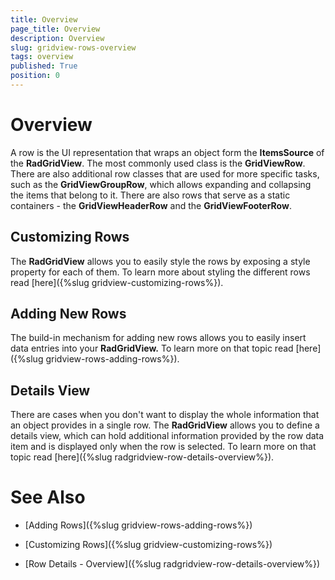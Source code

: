 ```yaml
---
title: Overview
page_title: Overview
description: Overview
slug: gridview-rows-overview
tags: overview
published: True
position: 0
---
```


# Overview



A row is the UI representation that wraps an object form the __ItemsSource__ of the __RadGridView__. The most commonly used class is the __GridViewRow__. There are also additional row classes that are used for more specific tasks, such as the __GridViewGroupRow__, which allows expanding and collapsing the items that belong to it. There are also rows that serve as a static containers  - the __GridViewHeaderRow__ and the __GridViewFooterRow__.

## Customizing Rows

The __RadGridView__ allows you to easily style the rows by exposing a style property for each of them. To learn more about styling the different rows read [here]({%slug gridview-customizing-rows%}).

## Adding New Rows

The build-in mechanism for adding new rows allows you to easily insert data entries into your __RadGridView.__ To learn more on that topic read [here]({%slug gridview-rows-adding-rows%}).

## Details View

There are cases when you don't want to display the whole information that an object provides in a single row. The __RadGridView__ allows you to define a details view, which can hold additional information provided by the row data item and is displayed only when the row is selected. To learn more on that topic read [here]({%slug radgridview-row-details-overview%}).

# See Also

 * [Adding Rows]({%slug gridview-rows-adding-rows%})

 * [Customizing Rows]({%slug gridview-customizing-rows%})

 * [Row Details - Overview]({%slug radgridview-row-details-overview%})
